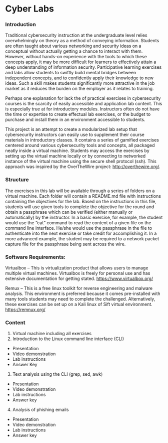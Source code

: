 # Cyber Labs

### Introduction 

Traditional cybersecurity instruction at the undergraduate level relies overwhelmingly on theory as a method of conveying information. Students are often taught about various networking and security ideas on a conceptual without actually getting a chance to interact with them. However, without hands-on experience with the tools to which these concepts apply, it may be more difficult for learners to effectively attain a deep understanding of information security. Participative learning exercises and labs allow students to swiftly build mental bridges between independent concepts, and to confidently apply their knowledge to new ideas. Such a skill makes students significantly more attractive in the job market as it reduces the burden on the employer as it relates to training. 

Perhaps one explanation for lack the of practical exercises in cybersecurity courses is the scarcity of easily accessible and application lab content. This is especially true at for introductory modules. Instructors often do not have the time or expertise to create effectual lab exercises, or the budget to purchase and install them in an environment accessible to students. 

This project is an attempt to create a modularized lab setup that cybersecurity instructors can easily use to supplement their course materials in introductory classes. It contains a series of gamified exercises centered around various cybersecurity tools and concepts, all packaged neatly inside a virtual machine. Students may access the exercises by setting up the virtual machine locally or by connecting to networked instance of the virtual machine using the secure shell protocol (ssh).  This approach was inspired by the OverTheWire project: http://overthewire.org/.
	
### Structure

The exercises in this lab will be available through a series of folders on a virtual machine. Each folder will contain a README.md file with instructions containing the objectives for the lab. Based on the instructions in this file, students will use given tools to complete the objective for the round and obtain a passphrase which can be verified (either manually or automatically) by the instructor. In a basic exercise, for example, the student would use the “cat” command to read the content of a given file on the command line interface. He/she would use the passphrase in the file to authenticate into the next exercise or take credit for accomplishing it. In a more advanced example, the student may be required to a network packet capture file for the passphrase being sent across the wire. 


### Software Requirements:

Virtualbox – This is virtualization product that allows users to manage multiple virtual machines. Virtualbox is freely for personal use and has extensive documentation for getting stated.  https://www.virtualbox.org/

Remux – This is a free linux toolkit for reverse engineering and malware analysis. This environment is preferred because it comes pre-installed with many tools students may need to complete the challenged. Alternatively, these exercises can be set up on a Kali linux of Sift virtual environment.  https://remnux.org/

### Content

1.	Virtual machine including all exercises
2.	Introduction to the Linux command line interface (CLI)
  * Presentation
  * Video demonstration
  * Lab instructions
  * Answer Key
3.	Text analysis using the CLI (grep, sed, awk)
  * Presentation
  * Video demonstration
  * Lab instructions
  * Answer key
4.	Analysis of phishing emails
  * Presentation
  * Video demonstration
  * Lab instructions
  * Answer key

